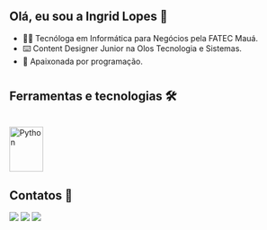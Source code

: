 ## Olá, eu sou a Ingrid Lopes 👋

- 👩‍🎓 Tecnóloga em Informática para Negócios pela FATEC Mauá.
- ⌨️ Content Designer Junior na Olos Tecnologia e Sistemas.
- 💜 Apaixonada por programação.

#

## Ferramentas e tecnologias 🛠️
 <div style="display: inline_block"><br>
   <img align="center" alt="Python" height="80" width="60" src="https://cdn.jsdelivr.net/gh/devicons/devicon@latest/icons/python/python-original-wordmark.svg">
 </div>

## Contatos 📲
<div> 
 <a href="https://instagram.com/lop3sing" target="_blank"><img loading="lazy" src="https://img.shields.io/badge/-Instagram-%23E4405F?style=for-the-badge&logo=instagram&logoColor=white" target="_blank"></a>
 <a href="https://www.linkedin.com/in/lop3sing" target="_blank"><img loading="lazy" src="https://img.shields.io/badge/-LinkedIn-%230077B5?style=for-the-badge&logo=linkedin&logoColor=white" target="_blank"></a>  
 <a href = "mailto:ingrid.lopes453@gmail.com"><img loading="lazy" src="https://img.shields.io/badge/Gmail-D14836?style=for-the-badge&logo=gmail&logoColor=white" target="_blank"></a>
</div>

<div>
  <a href="https://github.com/lop3sing">
</div>
 
